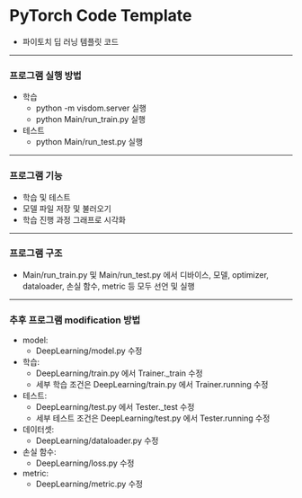 # PyTorch Code Template
- 파이토치 딥 러닝 템플릿 코드
___
### 프로그램 실행 방법
- 학습
  - python -m visdom.server 실행
  - python Main/run_train.py 실행
- 테스트
  - python Main/run_test.py 실행
---
### 프로그램 기능
- 학습 및 테스트
- 모델 파일 저장 및 불러오기
- 학습 진행 과정 그래프로 시각화
---
### 프로그램 구조
- Main/run_train.py 및 Main/run_test.py 에서 디바이스, 모델, optimizer, dataloader, 손실 함수, metric 등 모두 선언 및 실행
---
### 추후 프로그램 modification 방법
- model:
  - DeepLearning/model.py 수정
- 학습:
  - DeepLearning/train.py 에서 Trainer._train 수정
  - 세부 학습 조건은 DeepLearning/train.py 에서 Trainer.running 수정
- 테스트:
  - DeepLearning/test.py 에서 Tester._test 수정
  - 세부 테스트 조건은 DeepLearning/test.py 에서 Tester.running 수정
- 데이터셋:
  - DeepLearning/dataloader.py 수정
- 손실 함수:
  - DeepLearning/loss.py 수정
- metric:
  - DeepLearning/metric.py 수정
